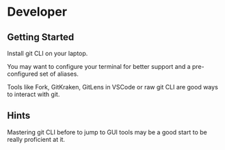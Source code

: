 # Developer

## Getting Started

Install git CLI on your laptop.

 You may want to configure your terminal for better support and a pre-configured set of aliases.

Tools like Fork, GitKraken, GitLens in VSCode or raw git CLI are good ways to interact with git.

## Hints

Mastering git CLI before to jump to GUI tools may be a good start to be really proficient at it.


